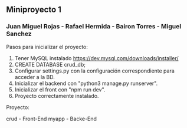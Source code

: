 ## Miniproyecto 1
### Juan Miguel Rojas - Rafael Hermida - Bairon Torres - Miguel Sanchez

Pasos para inicializar el proyecto:

1. Tener MySQL instalado https://dev.mysql.com/downloads/installer/
2. CREATE DATABASE crud_db;
3. Configurar settings.py con la configuración correspondiente para acceder a la BD.
4. Inicializar el backend con "python3 manage.py runserver".
5. Inicializar el front con "npm run dev".
6. Proyecto correctamente instalado.

Proyecto:

crud - Front-End
myapp - Backe-End
